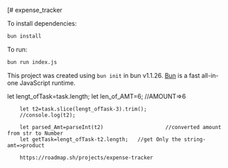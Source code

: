 [# expense_tracker

To install dependencies:

```bash
bun install
```

To run:

```bash
bun run index.js
```

This project was created using `bun init` in bun v1.1.26. [Bun](https://bun.sh) is a fast all-in-one JavaScript runtime.


let lengt_ofTask=task.length;
        let len_of_AMT=6;                 //AMOUNT=>6
        
        let t2=task.slice(lengt_ofTask-3).trim();
        //console.log(t2);
        
        let parsed_Amt=parseInt(t2)                    //converted amount from str to Number
        let getTask=lengt_ofTask-t2.length;   //get Only the string-amt=>product

        https://roadmap.sh/projects/expense-tracker
